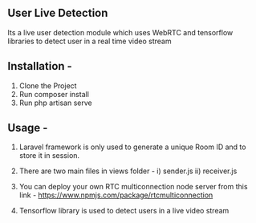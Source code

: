 
## User Live Detection

Its a live user detection module which uses WebRTC and tensorflow libraries to detect user in a real time video stream 

## Installation - 
1. Clone the Project
2. Run composer install
3. Run php artisan serve

## Usage - 
1. Laravel framework is only used to generate a unique Room ID and to store it in session. 
2. There are two main files in views folder - 
 i) sender.js
 ii) receiver.js
 
3. You can deploy your own RTC multiconnection node server from this link - https://www.npmjs.com/package/rtcmulticonnection

4. Tensorflow library is used to detect users in a live video stream
